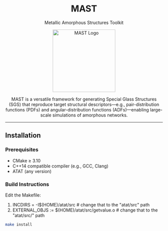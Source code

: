 <div align="center">
  
# MAST
Metallic Amorphous Structures Toolkit



<p align="center">
  <img src="logo.png" alt="MAST Logo" width="200"/>
</p>


<p>
MAST is a versatile framework for generating Special Glass Structures (SGS) that reproduce target structural descriptors—e.g., pair-distribution functions (PDFs) and angular-distribution functions (ADFs)—enabling large-scale simulations of amorphous networks.
</p>

</div>

---

## Installation

### Prerequisites

- CMake ≥ 3.10
- C++14 compatible compiler (e.g., GCC, Clang)
- ATAT (any version)
  
### Build Instructions

Edit the Makefile:
1. INCDIRS    = -I$(HOME)/atat/src    # change that to the "atat/src" path
2. EXTERNAL_OBJS := $(HOME)/atat/src/getvalue.o      # change that to the "atat/src/" path
   
```sh
make install
```
